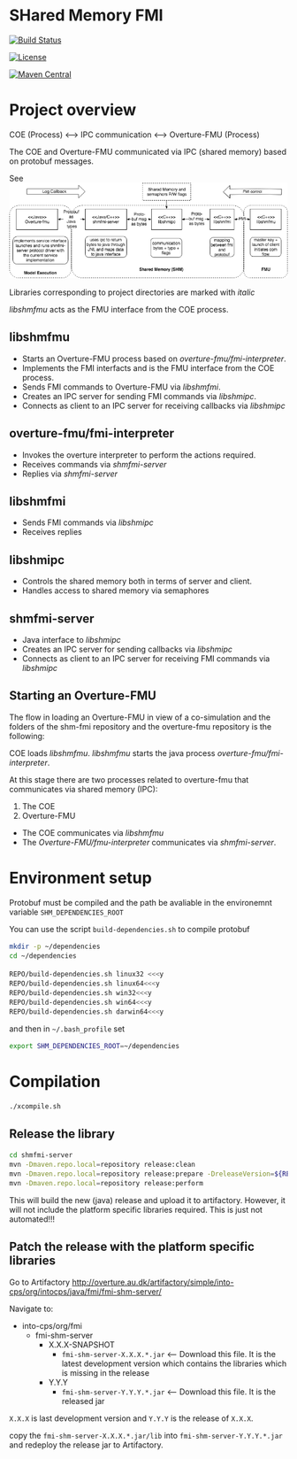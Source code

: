 # SHared Memory FMI

[![Build Status](https://build.overture.au.dk/jenkins/buildStatus/icon?job=overture-development)](https://build.overture.au.dk/jenkins/job$)

[![License](http://img.shields.io/:license-gpl3-blue.svg?style=flat-square)](http://www.gnu.org/licenses/gpl-3.0.html)

[![Maven Central](https://img.shields.io/maven-central/v/org.overturetool/core.svg?label=Maven%20Central)](http://search.maven.org/#search$)

# Project overview

COE (Process) <--> IPC communication <--> Overture-FMU (Process)

The COE and Overture-FMU communicated via IPC (shared memory) based on protobuf messages.

See ![Architecture](readme-resources/overturefmu.png "Architecture")


Libraries corresponding to project directories are marked with *italic*

*libshmfmu* acts as the FMU interface from the COE process.

## libshmfmu
- Starts an Overture-FMU process based on *overture-fmu/fmi-interpreter*.
- Implements the FMI interfacts and is the FMU interface from the COE process.
- Sends FMI commands to Overture-FMU via *libshmfmi*.
- Creates an IPC server for sending FMI commands via *libshmipc*.
- Connects as client to an IPC server for receiving callbacks via *libshmipc*

## overture-fmu/fmi-interpreter
- Invokes the overture interpreter to perform the actions required.
- Receives commands via *shmfmi-server*
- Replies via *shmfmi-server*

## libshmfmi
- Sends FMI commands via *libshmipc*
- Receives replies

## libshmipc
- Controls the shared memory both in terms of server and client.
- Handles access to shared memory via semaphores

## shmfmi-server 
- Java interface to *libshmipc*
- Creates an IPC server for sending callbacks via *libshmipc*
- Connects as client to an IPC server for receiving FMI commands via *libshmipc*

## Starting an Overture-FMU

The flow in loading an Overture-FMU in view of a co-simulation and the folders of the shm-fmi repository and the  overture-fmu repository is the following:

COE loads *libshmfmu*.
*libshmfmu* starts the java process *overture-fmu/fmi-interpreter*.

At this stage there are two processes related to overture-fmu that communicates via shared memory (IPC):
1. The COE
2. Overture-FMU 

- The COE communicates via *libshmfmu*
- The *Overture-FMU/fmu-interpreter* communicates via *shmfmi-server*.


# Environment setup

Protobuf must be compiled and the path be avaliable in the environemnt variable `SHM_DEPENDENCIES_ROOT`

You can use the script `build-dependencies.sh` to compile protobuf

```bash
mkdir -p ~/dependencies
cd ~/dependencies

REPO/build-dependencies.sh linux32 <<<y
REPO/build-dependencies.sh linux64<<<y
REPO/build-dependencies.sh win32<<<y
REPO/build-dependencies.sh win64<<<y
REPO/build-dependencies.sh darwin64<<<y
```

and then in `~/.bash_profile` set

```bash
export SHM_DEPENDENCIES_ROOT=~/dependencies
```

# Compilation

```bash
./xcompile.sh 
```

## Release the library


```bash
cd shmfmi-server
mvn -Dmaven.repo.local=repository release:clean
mvn -Dmaven.repo.local=repository release:prepare -DreleaseVersion=${RELEASE_VER} -DdevelopmentVersion=${NEW_DEV_VER}
mvn -Dmaven.repo.local=repository release:perform
```

This will build the new (java) release and upload it to artifactory. However, it will not include the platform specific libraries required. This is just not automated!!!

## Patch the release with the platform specific libraries

Go to Artifactory http://overture.au.dk/artifactory/simple/into-cps/org/intocps/java/fmi/fmi-shm-server/

Navigate to:

* into-cps/org/fmi
   * fmi-shm-server
        * X.X.X-SNAPSHOT
            * `fmi-shm-server-X.X.X.*.jar`   <-- Download this file. It is the latest development version which contains the libraries which is missing in the release
        * Y.Y.Y
            * `fmi-shm-server-Y.Y.Y.*.jar`   <-- Download this file. It is the released jar

`X.X.X` is last development version and `Y.Y.Y` is the release of `X.X.X`.

copy the `fmi-shm-server-X.X.X.*.jar/lib` into `fmi-shm-server-Y.Y.Y.*.jar` and redeploy the release jar to Artifactory.
